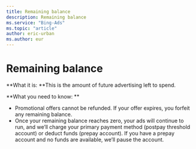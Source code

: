 ```yaml
---
title: Remaining balance
description: Remaining balance
ms.service: "Bing-Ads"
ms.topic: "article"
author: eric-urban
ms.author: eur
---
```


# Remaining balance

**What it is: **This is the amount of future advertising left to spend.

**What you need to know: **

- Promotional offers cannot be refunded. If your offer expires, you forfeit any remaining balance.
- Once your remaining balance reaches zero, your ads will continue to run, and we’ll charge your primary payment method (postpay threshold account) or deduct funds (prepay account). If you have a prepay account and no funds are available, we’ll pause the account.


